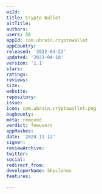 ```yaml
---
wsId: 
title: Crypto Wallet
altTitle: 
authors: 
users: 50
appId: com.ubrain.cryptowallet
appCountry: 
released: '2022-04-22'
updated: '2023-04-18'
version: '1.1'
stars: 
ratings: 
reviews: 
size: 
website: 
repository: 
issue: 
icon: com.ubrain.cryptowallet.png
bugbounty: 
meta: removed
verdict: fewusers
appHashes: 
date: '2024-11-12'
signer: 
reviewArchive: 
twitter: 
social: 
redirect_from: 
developerName: Skyclones
features: 

---
```


